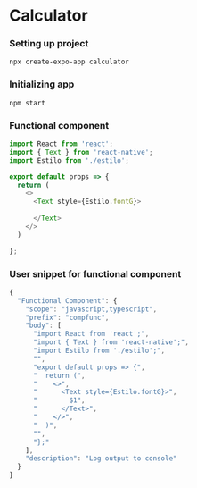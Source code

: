 # Calculator

### Setting up project

    npx create-expo-app calculator
    
### Initializing app

    npm start

### Functional component

```js
import React from 'react';
import { Text } from 'react-native';
import Estilo from './estilo';

export default props => {
  return (
    <>
      <Text style={Estilo.fontG}>
        
      </Text>
    </>
  )

};
```

### User snippet for functional component

```js
{
  "Functional Component": {
    "scope": "javascript,typescript",
    "prefix": "compfunc",
    "body": [
      "import React from 'react';",
      "import { Text } from 'react-native';",
      "import Estilo from './estilo';",
      "",
      "export default props => {",
      "  return (",
      "    <>",
      "      <Text style={Estilo.fontG}>",
      "        $1",
      "      </Text>",
      "    </>",
      "  )",
      "",
      "};"
    ],
    "description": "Log output to console"
  }
}
```
